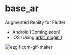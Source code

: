 # base_ar
Augmented Reality for Flutter

* Android [Coming soon]
* IOS (Using <a href=https://pub.dev/packages/arkit_plugin > arkit_plugin </a>)


![ezgif com-gif-maker](https://user-images.githubusercontent.com/19217330/203818236-c9f68d96-9496-4ed1-8755-5d655419f008.gif)
